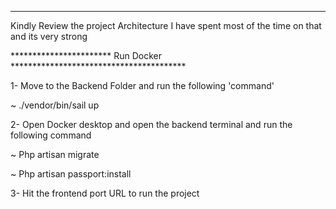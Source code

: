 




*******************************************

Kindly Review the project Architecture I have spent most of the time on that and its very strong 

*********************** Run Docker ****************************************

1- Move to the Backend  Folder and run the following 'command'
 
  ~ ./vendor/bin/sail up

2- Open Docker desktop and open the backend terminal and run  the following command

  ~ Php artisan migrate

  ~ Php artisan passport:install

3- Hit the frontend port URL to run the project    